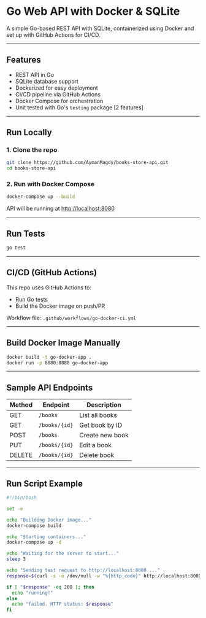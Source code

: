 # Go Web API with Docker & SQLite

A simple Go-based REST API with SQLite, containerized using Docker and set up with GitHub Actions for CI/CD.

---

## Features

- REST API in Go
- SQLite database support
- Dockerized for easy deployment
- CI/CD pipeline via GitHub Actions
- Docker Compose for orchestration
- Unit tested with Go's `testing` package [2 features]

---

## Run Locally

### 1. Clone the repo

```bash
git clone https://github.com/AymanMagdy/books-store-api.git
cd books-store-api
```

### 2. Run with Docker Compose

```bash
docker-compose up --build
```

API will be running at [http://localhost:8080](http://localhost:8080)

---

## Run Tests

```bash
go test
```

---

## CI/CD (GitHub Actions)

This repo uses GitHub Actions to:

- Run Go tests
- Build the Docker image on push/PR

Workflow file: `.github/workflows/go-docker-ci.yml`

---

## Build Docker Image Manually

```bash
docker build -t go-docker-app .
docker run -p 8080:8080 go-docker-app
```

---

## Sample API Endpoints

| Method | Endpoint         | Description        |
|--------|------------------|--------------------|
| GET    | `/books`         | List all books     |
| GET    | `/books/{id}`    | Get book by ID     |
| POST   | `/books`         | Create new book    |
| PUT   | `/books/{id}`     | Edit a book        |
| DELETE | `/books/{id}`    | Delete book        |

---

## Run Script Example

```bash
#!/bin/bash

set -e

echo "Building Docker image..."
docker-compose build

echo "Starting containers..."
docker-compose up -d

echo "Waiting for the server to start..."
sleep 3

echo "Sending test request to http://localhost:8080 ..."
response=$(curl -s -o /dev/null -w "%{http_code}" http://localhost:8080)

if [ "$response" -eq 200 ]; then
  echo "running!"
else
  echo "failed. HTTP status: $response"
fi
```